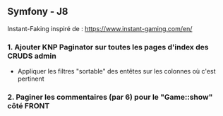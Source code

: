 
## Symfony - J8


Instant-Faking inspiré de : https://www.instant-gaming.com/en/

  
### 1. Ajouter KNP Paginator sur toutes les pages d'index des CRUDS admin


- Appliquer les filtres "sortable" des entêtes sur les colonnes où c'est pertinent


### 2. Paginer les commentaires (par 6) pour le "Game::show" côté FRONT
